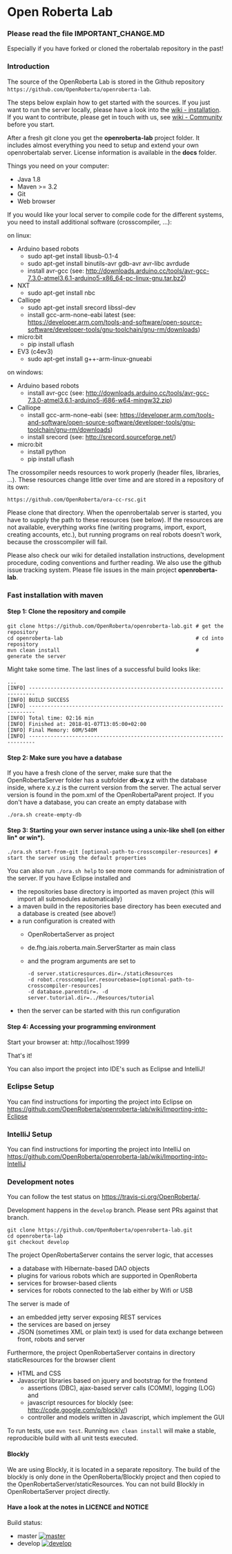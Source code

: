 Open Roberta Lab
================

### Please read the file IMPORTANT_CHANGE.MD

Especially if you have forked or cloned the robertalab repository in the past!


### Introduction

The source of the OpenRoberta Lab is stored in the Github repository `https://github.com/OpenRoberta/openroberta-lab`.

The steps below explain how to get started with the sources. If you just want to run the server locally, please have a look into
the [wiki - installation](https://github.com/OpenRoberta/openroberta-lab/wiki/Installation). If you want to contribute, please get in touch with us,
see [wiki - Community](https://github.com/OpenRoberta/openroberta-lab/wiki/Community) before you start.

After a fresh git clone you get the **openroberta-lab** project folder. It includes almost everything you need to setup and extend your own openrobertalab server.
License information is available in the **docs** folder.

Things you need on your computer:

* Java 1.8
* Maven >= 3.2
* Git
* Web browser

If you would like your local server to compile code for the different systems, you need to install additional software (crosscompiler, ...):

on linux:
* Arduino based robots
  * sudo apt-get install libusb-0.1-4
  * sudo apt-get install binutils-avr gdb-avr avr-libc avrdude
  * install avr-gcc (see: http://downloads.arduino.cc/tools/avr-gcc-7.3.0-atmel3.6.1-arduino5-x86_64-pc-linux-gnu.tar.bz2)
* NXT
  * sudo apt-get install nbc
* Calliope
  * sudo apt-get install srecord libssl-dev
  * install gcc-arm-none-eabi latest (see: https://developer.arm.com/tools-and-software/open-source-software/developer-tools/gnu-toolchain/gnu-rm/downloads)
* micro:bit
  * pip install uflash
* EV3 (c4ev3)
  * sudo apt-get install g++-arm-linux-gnueabi
 
on windows:
* Arduino based robots
  * install avr-gcc (see: http://downloads.arduino.cc/tools/avr-gcc-7.3.0-atmel3.6.1-arduino5-i686-w64-mingw32.zip)
* Calliope
  * install gcc-arm-none-eabi (see: https://developer.arm.com/tools-and-software/open-source-software/developer-tools/gnu-toolchain/gnu-rm/downloads)
  * install srecord (see: http://srecord.sourceforge.net/)
* micro:bit
  * install python
  * pip install uflash
  
The crossompiler needs resources to work properly (header files, libraries, ...). These resources change little over time and are stored in a repository of its own:

    https://github.com/OpenRoberta/ora-cc-rsc.git

Please clone that directory. When the openrobertalab server is started, you have to supply the path to these resources (see below). If the resources are not available,
everything works fine (writing programs, import, export, creating accounts, etc.), but running programs on real robots doesn't work, because the crosscompiler will fail.

Please also check our wiki for detailed installation instructions, development procedure, coding conventions and further reading. We also use the github issue tracking system.
Please file issues in the main project **openroberta-lab**.

### Fast installation with maven

#### Step 1: Clone the repository and compile

    git clone https://github.com/OpenRoberta/openroberta-lab.git # get the repository
    cd openroberta-lab                                           # cd into repository
    mvn clean install                                            # generate the server

Might take some time. The last lines of a successful build looks like:

    ...
    [INFO] ------------------------------------------------------------------------
    [INFO] BUILD SUCCESS
    [INFO] ------------------------------------------------------------------------
    [INFO] Total time: 02:16 min
    [INFO] Finished at: 2018-01-07T13:05:00+02:00
    [INFO] Final Memory: 60M/540M
    [INFO] ------------------------------------------------------------------------
    
#### Step 2: Make sure you have a database
If you have a fresh clone of the server, make sure that the OpenRobertaServer folder has a subfolder **db-x.y.z** with the database inside, where x.y.z is the current version from the server. The actual server version is found in the pom.xml of the OpenRobertaParent project. If you don't have a database, you can create an empty database with

    ./ora.sh create-empty-db

#### Step 3: Starting your own server instance using a unix-like shell (on either lin* or win*).

    ./ora.sh start-from-git [optional-path-to-crosscompiler-resources] # start the server using the default properties

You can also run `./ora.sh help` to see more commands for administration of the server. If you have Eclipse installed and

* the repositories base directory is imported as maven project (this will import all submodules automatically)
* a maven build in the repositories base directory has been executed and a database is created (see above!)
* a run configuration is created with
  * OpenRobertaServer as project
  * de.fhg.iais.roberta.main.ServerStarter as main class
  * and the program arguments are set to

        -d server.staticresources.dir=./staticResources
        -d robot.crosscompiler.resourcebase=[optional-path-to-crosscompiler-resources]
        -d database.parentdir=. -d server.tutorial.dir=../Resources/tutorial

* then the server can be started with this run configuration

#### Step 4: Accessing your programming environment

Start your browser at: http://localhost:1999

That's it!

You can also import the project into IDE's such as Eclipse and IntelliJ!

### Eclipse Setup

You can find instructions for importing the project into Eclipse on https://github.com/OpenRoberta/openroberta-lab/wiki/Importing-into-Eclipse

### IntelliJ Setup

You can find instructions for importing the project into IntelliJ on https://github.com/OpenRoberta/openroberta-lab/wiki/Importing-into-IntelliJ

### Development notes

You can follow the test status on https://travis-ci.org/OpenRoberta/.

Development happens in the `develop` branch. Please sent PRs against that branch.

    git clone https://github.com/OpenRoberta/openroberta-lab.git
    cd openroberta-lab
    git checkout develop
	
The project OpenRobertaServer contains the server logic, that accesses
* a database with Hibernate-based DAO objects
* plugins for various robots which are supported in OpenRoberta
* services for browser-based clients
* services for robots connected to the lab either by Wifi or USB

The server is made of
* an embedded jetty server exposing REST services
* the services are based on jersey
* JSON (sometimes XML or plain text) is used for data exchange between front, robots and server

Furthermore, the project OpenRobertaServer contains in directory staticResources for the browser client
* HTML and CSS
* Javascript libraries based on jquery and bootstrap for the frontend
  * assertions (DBC), ajax-based server calls (COMM), logging (LOG) and
  * javascript resources for blockly (see: http://code.google.com/p/blockly/)
  * controller and models written in Javascript, which implement the GUI

To run tests, use `mvn test`. Running `mvn clean install` will make a stable, reproducible build with all unit tests executed.

#### Blockly

We are using Blockly, it is located in a separate repository. The build of the blockly is only done in the OpenRoberta/Blockly project and then copied to the OpenRobertaServer/staticResources. You can not build Blockly in OpenRobertaServer project directly.

#### Have a look at the notes in LICENCE and NOTICE

Build status:

* master [![master](https://travis-ci.org/OpenRoberta/openroberta-lab.svg?branch=master)](https://travis-ci.org/OpenRoberta/openroberta-lab/builds)
* develop [![develop](https://travis-ci.org/OpenRoberta/openroberta-lab.svg?branch=develop)](https://travis-ci.org/OpenRoberta/openroberta-lab/builds)

